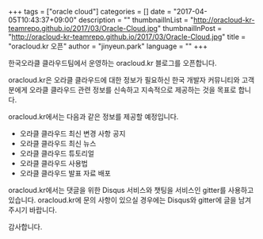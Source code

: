 +++
tags = ["oracle cloud"]
categories = []
date = "2017-04-05T10:43:37+09:00"
description = ""
thumbnailInList = "http://oracloud-kr-teamrepo.github.io/2017/03/Oracle-Cloud.jpg"
thumbnailInPost = "http://oracloud-kr-teamrepo.github.io/2017/03/Oracle-Cloud.jpg"
title = "oracloud.kr 오픈"
author = "jinyeun.park"
language = ""
+++

한국오라클 클라우드팀에서 운영하는 oracloud.kr 블로그를 오픈합니다.

oracloud.kr은 오라클 클라우드에 대한 정보가 필요하신 한국 개발자 커뮤니티와 고객분에게 오라클 클라우드 관련 정보를 신속하고 지속적으로 제공하는 것을 목표로 합니다.

oracloud.kr에서는 다음과 같은 정보를 제공할 예정입니다.

- 오라클 클라우드 최신 변경 사항 공지
- 오라클 클라우드 최신 뉴스
- 오라클 클라우드 튜토리얼
- 오라클 클라우드 사용법
- 오라클 클라우드 발표 자료 배포

oracloud.kr에서는 댓글을 위한 Disqus 서비스와 챗팅을 서비스인 gitter를 사용하고 있습니다.
oracloud.kr에 문의 사항이 있으실 경우에는 Disqus와 gitter에 글을 남겨 주시기 바랍니다.

감사합니다.
